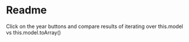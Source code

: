 # Readme

Click on the year buttons and compare results of iterating over this.model vs this.model.toArray() 
